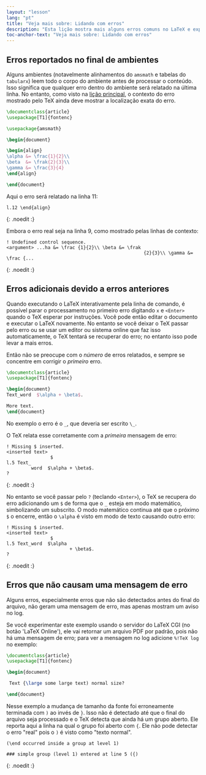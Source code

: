 ```yaml
---
layout: "lesson"
lang: "pt"
title: "Veja mais sobre: Lidando com erros"
description: "Esta lição mostra mais alguns erros comuns no LaTeX e explica sobre cadeias de erros e erros silenciosos."
toc-anchor-text: "Veja mais sobre: Lidando com erros"
---
```


## Erros reportados no final de ambientes

Alguns ambientes (notavelmente alinhamentos do `amsmath` e tabelas do
`tabularx`) leem todo o corpo do ambiente antes de processar o conteúdo.  Isso
significa que qualquer erro dentro do ambiente será relatado na última linha.
No entanto, como visto na [lição principal](lesson-15), o contexto do erro
mostrado pelo TeX ainda deve mostrar a localização exata do erro.

```latex
\documentclass{article}
\usepackage[T1]{fontenc}

\usepackage{amsmath}

\begin{document}

\begin{align}
\alpha &= \frac{1}{2}\\
\beta  &= \frak{2}{3}\\
\gamma &= \frac{3}{4} 
\end{align}

\end{document}
```

Aqui o erro será relatado na linha 11:

```
l.12 \end{align}
```
{: .noedit :}

Embora o erro real seja na linha 9, como mostrado pelas linhas de contexto:


```
! Undefined control sequence.
<argument> ...ha &= \frac {1}{2}\\ \beta &= \frak 
                                                  {2}{3}\\ \gamma &= \frac {...
```
{: .noedit :}

## Erros adicionais devido a erros anteriores

Quando executando o LaTeX interativamente pela linha de comando, é possível
parar o processamento no primeiro erro digitando `x` e `<Enter>` quando o TeX
esperar por instruções.  Você pode então editar o documento e executar o LaTeX
novamente.  No entanto se você deixar o TeX passar pelo erro ou se usar um
editor ou sistema online que faz isso automaticamente, o TeX tentará se
recuperar do erro;  no entanto isso pode levar a mais erros.

Então não se preocupe com o _número_ de erros relatados, e sempre se concentre
em corrigir o _primeiro_ erro.

```latex
\documentclass{article}
\usepackage[T1]{fontenc}

\begin{document}
Text_word  $\alpha + \beta$.

More text.
\end{document}
```

No exemplo o erro é o `_`, que deveria ser escrito `\_`.

O TeX relata esse corretamente com a _primeira_ mensagem de erro:

```
! Missing $ inserted.
<inserted text> 
                $
l.5 Text_
         word  $\alpha + \beta$.
?
```
{: .noedit :}

No entanto se você passar pelo `?` (teclando `<Enter>`), o TeX se recupera do
erro adicionando um `$` de forma que o `_` esteja em modo matemático,
simbolizando um subscrito.  O modo matemático continua até que o próximo `$`
o encerre, então o `\alpha` é visto em modo de texto causando outro erro:

```
! Missing $ inserted.
<inserted text> 
                $
l.5 Text_word  $\alpha
                       + \beta$.
? 
```
{: .noedit :}


## Erros que não causam uma mensagem de erro

Alguns erros, especialmente erros que não são detectados antes do final do
arquivo, não geram uma mensagem de erro, mas apenas mostram um aviso no log.

Se você experimentar este exemplo usando o servidor do LaTeX CGI (no botão
'LaTeX Online'), ele vai retornar um arquivo PDF por padrão, pois não há uma
mensagem de erro;  para ver a mensagem no log adicione `%!TeX log` no exemplo:

```latex
\documentclass{article}
\usepackage[T1]{fontenc}

\begin{document}

 Text {\large some large text) normal size?

\end{document}
```

Nesse exemplo a mudança de tamanho da fonte foi erroneamente terminada com `)`
ao invés de `}`.  Isso não é detectado até que o final do arquivo seja
processado e o TeX detecta que ainda há um grupo aberto.  Ele reporta aqui a
linha na qual o grupo foi aberto com `{`.  Ele não pode detectar o erro "real"
pois o `)` é visto como "texto normal".

```
(\end occurred inside a group at level 1)

### simple group (level 1) entered at line 5 ({)
```
{: .noedit :}


<script>
  window.addEventListener('load', function(){
      if(editors['pre0'] != null) editors['pre0'].moveCursorTo(8, 15, false);
      if(editors['pre3'] != null) editors['pre3'].moveCursorTo(3, 5, false);
      if(editors['pre6'] != null) editors['pre6'].moveCursorTo(4, 30, false);
  }, false);
</script>
